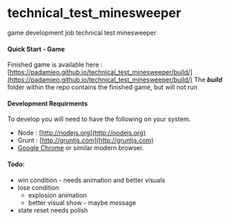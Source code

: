 # technical_test_minesweeper
game development job technical test minesweeper

#### Quick Start - Game
Finished game is available here : [https://padamieo.github.io/technical_test_minesweeper/build/](https://padamieo.github.io/technical_test_minesweeper/build/)
The **_build_** folder within the repo contains the finished game, but will not run

#### Development Requirments
To develop you will need to have the following on your system.
* Node : [http://nodejs.org](http://nodejs.org)
* Grunt : [http://gruntjs.com](http://gruntjs.com)
* [Google Chrome](http://www.google.com/chrome/) or similar modern browser.

#### Todo:
* win condition - needs animation and better visuals
* lose condition
  * explosion animation
  * better visual show - maybe message
* state reset needs polish
